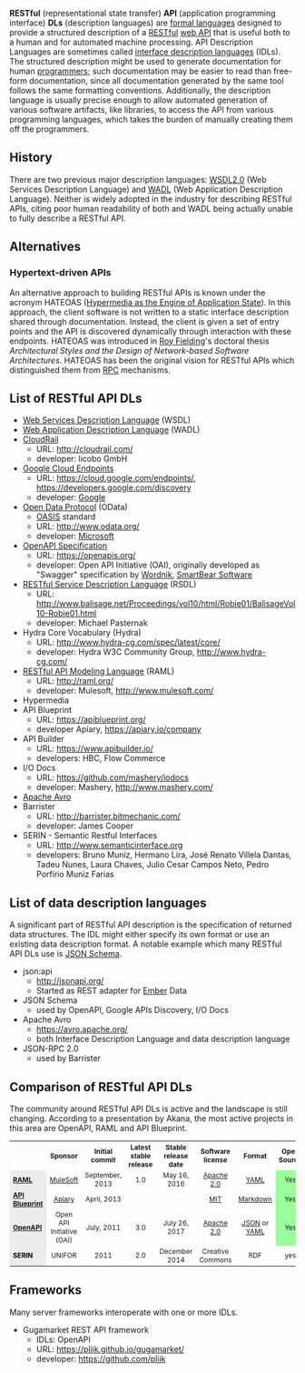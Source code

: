 <p><b>RESTful</b> (representational state transfer) <b>API</b> (application programming interface) <b>DLs</b> (description languages) are <a href="https://en.wikipedia.org/wiki/Formal_language" title="Formal language">formal languages</a> designed to provide a structured description of a <a href="https://en.wikipedia.org/wiki/REST" class="mw-redirect" title="REST">RESTful</a> <a href="https://en.wikipedia.org/wiki/Web_API" title="Web API">web API</a> that is useful both to a human and for automated machine processing. API Description Languages are sometimes called <a href="https://en.wikipedia.org/wiki/Interface_description_language" title="Interface description language">interface description languages</a> (IDLs). The structured description might be used to generate documentation for human <a href="https://en.wikipedia.org/wiki/Programmer" title="Programmer">programmers</a>; such documentation may be easier to read than free-form documentation, since all documentation generated by the same tool follows the same formatting conventions. Additionally, the description language is usually precise enough to allow automated generation of various software artifacts, like libraries, to access the API from various programming languages, which takes the burden of manually creating them off the programmers.</p>
<p></p>


<h2><span class="mw-headline" id="History">History</span></span></h2>
<p>There are two previous major description languages: <a href="https://en.wikipedia.org/wiki/Web_Services_Description_Language" title="Web Services Description Language">WSDL2.0</a> (Web Services Description Language) and <a href="https://en.wikipedia.org/wiki/Web_Application_Description_Language" title="Web Application Description Language">WADL</a> (Web Application Description Language). Neither is widely adopted in the industry for describing RESTful APIs, citing poor human readability of both and WADL being actually unable to fully describe a RESTful API.</p>
<h2><span class="mw-headline" id="Alternatives">Alternatives</span></span></h2>
<h3><span class="mw-headline" id="Hypertext-driven_APIs">Hypertext-driven APIs</span></span></h3>
<p>An alternative approach to building RESTful APIs is known under the acronym HATEOAS (<a href="https://en.wikipedia.org/wiki/Hypermedia_as_the_Engine_of_Application_State" class="mw-redirect" title="Hypermedia as the Engine of Application State">Hypermedia as the Engine of Application State</a>). In this approach, the client software is not written to a static interface description shared through documentation. Instead, the client is given a set of entry points and the API is discovered dynamically through interaction with these endpoints. HATEOAS was introduced in <a href="https://en.wikipedia.org/wiki/Roy_Fielding" title="Roy Fielding">Roy Fielding</a>'s doctoral thesis <i>Architectural Styles and the Design of Network-based Software Architectures</i>. HATEOAS has been the original vision for RESTful APIs which distinguished them from <a href="https://en.wikipedia.org/wiki/Remote_Procedure_Call" class="mw-redirect" title="Remote Procedure Call">RPC</a> mechanisms.</p>
<h2><span class="mw-headline" id="List_of_RESTful_API_DLs">List of RESTful API DLs</span></span></h2>
<ul>
<li><a href="https://en.wikipedia.org/wiki/Web_Services_Description_Language" title="Web Services Description Language">Web Services Description Language</a> (WSDL)</li>
<li><a href="https://en.wikipedia.org/wiki/Web_Application_Description_Language" title="Web Application Description Language">Web Application Description Language</a> (WADL)</li>
<li><a href="/w/index.php?title=CloudRail&amp;action=edit&amp;redlink=1" class="new" title="CloudRail (page does not exist)">CloudRail</a>
<ul>
<li>URL: <a rel="nofollow" class="external free" href="http://cloudrail.com/">http://cloudrail.com/</a></li>
<li>developer: licobo GmbH</li>
</ul>
</li>
<li><a href="https://en.wikipedia.org/wiki/Google_Cloud_Platform#Products" title="Google Cloud Platform">Google Cloud Endpoints</a>
<ul>
<li>URL: <a rel="nofollow" class="external free" href="https://cloud.google.com/endpoints/">https://cloud.google.com/endpoints/</a>, <a rel="nofollow" class="external free" href="https://developers.google.com/discovery">https://developers.google.com/discovery</a></li>
<li>developer: <a href="https://en.wikipedia.org/wiki/Google" title="Google">Google</a></li>
</ul>
</li>
<li><a href="https://en.wikipedia.org/wiki/Open_Data_Protocol" title="Open Data Protocol">Open Data Protocol</a> (OData)
<ul>
<li><a href="https://en.wikipedia.org/wiki/OASIS_(organization)" title="OASIS (organization)">OASIS</a> standard</li>
<li>URL: <a rel="nofollow" class="external free" href="http://www.odata.org/">http://www.odata.org/</a></li>
<li>developer: <a href="https://en.wikipedia.org/wiki/Microsoft" title="Microsoft">Microsoft</a></li>
</ul>
</li>
<li><a href="https://en.wikipedia.org/wiki/OpenAPI_Specification" title="OpenAPI Specification">OpenAPI Specification</a>
<ul>
<li>URL: <a rel="nofollow" class="external free" href="https://openapis.org/">https://openapis.org/</a></li>
<li>developer: Open API Initiative (OAI), originally developed as "Swagger" specification by <a href="https://en.wikipedia.org/wiki/Wordnik" title="Wordnik">Wordnik</a>, <a href="https://en.wikipedia.org/wiki/SmartBear_Software" title="SmartBear Software">SmartBear Software</a></li>
</ul>
</li>
<li><a href="https://en.wikipedia.org/wiki/RESTful_Service_Description_Language" class="mw-redirect" title="RESTful Service Description Language">RESTful Service Description Language</a> (RSDL)
<ul>
<li>URL: <a rel="nofollow" class="external free" href="http://www.balisage.net/Proceedings/vol10/html/Robie01/BalisageVol10-Robie01.html">http://www.balisage.net/Proceedings/vol10/html/Robie01/BalisageVol10-Robie01.html</a></li>
<li>developer: Michael Pasternak</li>
</ul>
</li>
<li>Hydra Core Vocabulary (Hydra)
<ul>
<li>URL: <a rel="nofollow" class="external free" href="http://www.hydra-cg.com/spec/latest/core/">http://www.hydra-cg.com/spec/latest/core/</a></li>
<li>developer: Hydra W3C Community Group, <a rel="nofollow" class="external free" href="http://www.hydra-cg.com/">http://www.hydra-cg.com/</a></li>
</ul>
</li>
<li><a href="https://en.wikipedia.org/wiki/RESTful_API_Modeling_Language" class="mw-redirect" title="RESTful API Modeling Language">RESTful API Modeling Language</a> (RAML)
<ul>
<li>URL: <a rel="nofollow" class="external free" href="http://raml.org/">http://raml.org/</a></li>
<li>developer: Mulesoft, <a rel="nofollow" class="external free" href="http://www.mulesoft.com/">http://www.mulesoft.com/</a></li>
</ul>
</li>
<li>Hypermedia</li>
<li>API Blueprint
<ul>
<li>URL: <a rel="nofollow" class="external free" href="https://apiblueprint.org/">https://apiblueprint.org/</a></li>
<li>developer Apiary, <a rel="nofollow" class="external free" href="https://apiary.io/company">https://apiary.io/company</a></li>
</ul>
</li>
<li>API Builder
<ul>
<li>URL: <a rel="nofollow" class="external free" href="https://www.apibuilder.io/">https://www.apibuilder.io/</a></li>
<li>developers: HBC, Flow Commerce</li>
</ul>
</li>
<li>I/O Docs
<ul>
<li>URL: <a rel="nofollow" class="external free" href="https://github.com/mashery/iodocs">https://github.com/mashery/iodocs</a></li>
<li>developer: Mashery, <a rel="nofollow" class="external free" href="http://www.mashery.com/">http://www.mashery.com/</a></li>
</ul>
</li>
<li><a href="https://en.wikipedia.org/wiki/Apache_Avro" title="Apache Avro">Apache Avro</a></li>
<li>Barrister
<ul>
<li>URL: <a rel="nofollow" class="external free" href="http://barrister.bitmechanic.com/">http://barrister.bitmechanic.com/</a></li>
<li>developer: James Cooper</li>
</ul>
</li>
<li>SERIN - Semantic Restful Interfaces
<ul>
<li>URL: <a rel="nofollow" class="external free" href="http://www.semanticinterface.org">http://www.semanticinterface.org</a></li>
<li>developers: Bruno Muniz, Hermano Lira, José Renato Villela Dantas, Tadeu Nunes, Laura Chaves, Julio Cesar Campos Neto, Pedro Porfírio Muniz Farias</li>
</ul>
</li>
</ul>
<h2><span class="mw-headline" id="List_of_data_description_languages">List of data description languages</span></span></h2>
<p>A significant part of RESTful API description is the specification of returned data structures. The IDL might either specify its own format or use an existing data description format. A notable example which many RESTful API DLs use is <a href="https://en.wikipedia.org/wiki/JSON_Schema" class="mw-redirect" title="JSON Schema">JSON Schema</a>.</p>
<ul>
<li>json:api
<ul>
<li><a rel="nofollow" class="external free" href="http://jsonapi.org/">http://jsonapi.org/</a></li>
<li>Started as REST adapter for <a href="https://en.wikipedia.org/wiki/Ember.js" title="Ember.js">Ember</a> Data</li>
</ul>
</li>
<li>JSON Schema
<ul>
<li>used by OpenAPI, Google APIs Discovery, I/O Docs</li>
</ul>
</li>
<li>Apache Avro
<ul>
<li><a rel="nofollow" class="external free" href="https://avro.apache.org/">https://avro.apache.org/</a></li>
<li>both Interface Description Language and data description language</li>
</ul>
</li>
<li>JSON-RPC 2.0
<ul>
<li>used by Barrister</li>
</ul>
</li>
</ul>
<h2><span class="mw-headline" id="Comparison_of_RESTful_API_DLs">Comparison of RESTful API DLs</span></h2>
<p>The community around RESTful API DLs is active and the landscape is still changing. According to a presentation by Akana, the most active projects in this area are OpenAPI, RAML and API Blueprint.</p>
<table class="wikitable sortable" style="text-align: center; font-size: 85%; width: auto; table-layout: fixed;">
<tr>
<th style="width: 12em"></th>
<th>Sponsor</th>
<th>Initial commit</th>
<th>Latest stable release</th>
<th>Stable release date</th>
<th>Software license</th>
<th>Format</th>
<th>Open Source</th>
<th>Code generation (client)</th>
<th>Code generation (server)</th>
</tr>
<tr>
<td style="background: #ececec; color: black; font-weight: bold; vertical-align: middle; text-align: left;" class="table-rh"><a href="https://en.wikipedia.org/wiki/RAML_(software)" title="RAML (software)">RAML</a></td>
<td><a href="https://en.wikipedia.org/wiki/MuleSoft" title="MuleSoft">MuleSoft</a></td>
<td>September, 2013</td>
<td>1.0</td>
<td>May 16, 2016</td>
<td><a href="https://en.wikipedia.org/wiki/Apache_2.0" class="mw-redirect" title="Apache 2.0">Apache 2.0</a></td>
<td><a href="https://en.wikipedia.org/wiki/YAML" title="YAML">YAML</a></td>
<td style="background:#9F9;vertical-align:middle;text-align:center;" class="table-yes">Yes</td>
<td style="background:#9F9;vertical-align:middle;text-align:center;" class="table-yes">Yes</td>
<td style="background:#9F9;vertical-align:middle;text-align:center;" class="table-yes">Yes</td>
</tr>
<tr>
<td style="background: #ececec; color: black; font-weight: bold; vertical-align: middle; text-align: left;" class="table-rh"><a href="/w/index.php?title=API_Blueprint&amp;action=edit&amp;redlink=1" class="new" title="API Blueprint (page does not exist)">API Blueprint</a></td>
<td><a href="https://en.wikipedia.org/wiki/Apiary" title="Apiary">Apiary</a></td>
<td>April, 2013</td>
<td></td>
<td></td>
<td><a href="https://en.wikipedia.org/wiki/MIT" class="mw-redirect" title="MIT">MIT</a></td>
<td><a href="https://en.wikipedia.org/wiki/Markdown" title="Markdown">Markdown</a></td>
<td style="background:#9F9;vertical-align:middle;text-align:center;" class="table-yes">Yes</td>
<td>limited</td>
<td style="background:#9F9;vertical-align:middle;text-align:center;" class="table-yes">Yes</td>
</tr>
<tr>
<td style="background: #ececec; color: black; font-weight: bold; vertical-align: middle; text-align: left;" class="table-rh"><a href="https://en.wikipedia.org/wiki/OpenAPI_Specification" title="OpenAPI Specification">OpenAPI</a></td>
<td>Open API Initiative (OAI)</td>
<td>July, 2011</td>
<td>3.0</td>
<td>July 26, 2017</td>
<td><a href="https://en.wikipedia.org/wiki/Apache_2.0" class="mw-redirect" title="Apache 2.0">Apache 2.0</a></td>
<td><a href="https://en.wikipedia.org/wiki/JSON" title="JSON">JSON</a> or <a href="https://en.wikipedia.org/wiki/YAML" title="YAML">YAML</a></td>
<td style="background:#9F9;vertical-align:middle;text-align:center;" class="table-yes">Yes</td>
<td style="background:#9F9;vertical-align:middle;text-align:center;" class="table-yes">Yes</td>
<td style="background:#9F9;vertical-align:middle;text-align:center;" class="table-yes">Yes</td>
</tr>
<tr>
<td style="background: #ececec; color: black; font-weight: bold; vertical-align: middle; text-align: left;" class="table-rh">SERIN</td>
<td>UNIFOR</td>
<td>2011</td>
<td>2.0</td>
<td>December 2014</td>
<td>Creative Commons</td>
<td>RDF</td>
<td>yes</td>
<td>no</td>
<td>yes</td>
</tr>
</table>
<h2><span class="mw-headline" id="Frameworks">Frameworks</span></span></h2>
<p>Many server frameworks interoperate with one or more IDLs.</p>
<ul>
<li>Gugamarket REST API framework
<ul>
<li>IDLs: OpenAPI</li>
<li>URL: <a rel="nofollow" class="external free" href="https://pliik.github.io/gugamarket/">https://pliik.github.io/gugamarket/</a></li>
<li>developer: <a rel="nofollow" class="external free" href="https://github.com/pliik">https://github.com/pliik</a></li>
</ul>
</li>
</ul>
